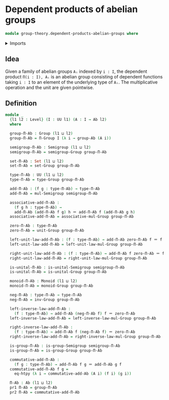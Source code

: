 # Dependent products of abelian groups

```agda
module group-theory.dependent-products-abelian-groups where
```

<details><summary>Imports</summary>

```agda
open import foundation.dependent-pair-types
open import foundation.function-extensionality
open import foundation.identity-types
open import foundation.sets
open import foundation.universe-levels

open import group-theory.abelian-groups
open import group-theory.dependent-products-groups
open import group-theory.groups
open import group-theory.monoids
open import group-theory.semigroups
```

</details>

## Idea

Given a family of abelian groups `Aᵢ` indexed by `i : I`, the dependent product
`Π(i : I), Aᵢ` is an abelian group consisting of dependent functions taking
`i : I` to an element of the underlying type of `Aᵢ`. The multiplicative
operation and the unit are given pointwise.

## Definition

```agda
module _
  {l1 l2 : Level} (I : UU l1) (A : I → Ab l2)
  where

  group-Π-Ab : Group (l1 ⊔ l2)
  group-Π-Ab = Π-Group I (λ i → group-Ab (A i))

  semigroup-Π-Ab : Semigroup (l1 ⊔ l2)
  semigroup-Π-Ab = semigroup-Group group-Π-Ab

  set-Π-Ab : Set (l1 ⊔ l2)
  set-Π-Ab = set-Group group-Π-Ab

  type-Π-Ab : UU (l1 ⊔ l2)
  type-Π-Ab = type-Group group-Π-Ab

  add-Π-Ab : (f g : type-Π-Ab) → type-Π-Ab
  add-Π-Ab = mul-Semigroup semigroup-Π-Ab

  associative-add-Π-Ab :
    (f g h : type-Π-Ab) →
    add-Π-Ab (add-Π-Ab f g) h ＝ add-Π-Ab f (add-Π-Ab g h)
  associative-add-Π-Ab = associative-mul-Group group-Π-Ab

  zero-Π-Ab : type-Π-Ab
  zero-Π-Ab = unit-Group group-Π-Ab

  left-unit-law-add-Π-Ab : (f : type-Π-Ab) → add-Π-Ab zero-Π-Ab f ＝ f
  left-unit-law-add-Π-Ab = left-unit-law-mul-Group group-Π-Ab

  right-unit-law-add-Π-Ab : (f : type-Π-Ab) → add-Π-Ab f zero-Π-Ab ＝ f
  right-unit-law-add-Π-Ab = right-unit-law-mul-Group group-Π-Ab

  is-unital-Π-Ab : is-unital-Semigroup semigroup-Π-Ab
  is-unital-Π-Ab = is-unital-Group group-Π-Ab

  monoid-Π-Ab : Monoid (l1 ⊔ l2)
  monoid-Π-Ab = monoid-Group group-Π-Ab

  neg-Π-Ab : type-Π-Ab → type-Π-Ab
  neg-Π-Ab = inv-Group group-Π-Ab

  left-inverse-law-add-Π-Ab :
    (f : type-Π-Ab) → add-Π-Ab (neg-Π-Ab f) f ＝ zero-Π-Ab
  left-inverse-law-add-Π-Ab = left-inverse-law-mul-Group group-Π-Ab

  right-inverse-law-add-Π-Ab :
    (f : type-Π-Ab) → add-Π-Ab f (neg-Π-Ab f) ＝ zero-Π-Ab
  right-inverse-law-add-Π-Ab = right-inverse-law-mul-Group group-Π-Ab

  is-group-Π-Ab : is-group-Semigroup semigroup-Π-Ab
  is-group-Π-Ab = is-group-Group group-Π-Ab

  commutative-add-Π-Ab :
    (f g : type-Π-Ab) → add-Π-Ab f g ＝ add-Π-Ab g f
  commutative-add-Π-Ab f g =
    eq-htpy (λ i → commutative-add-Ab (A i) (f i) (g i))

  Π-Ab : Ab (l1 ⊔ l2)
  pr1 Π-Ab = group-Π-Ab
  pr2 Π-Ab = commutative-add-Π-Ab
```
